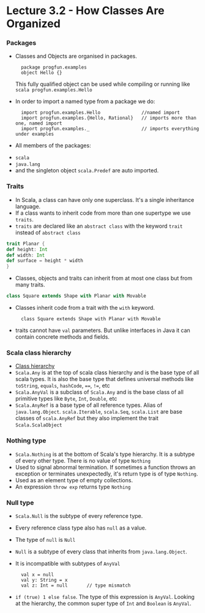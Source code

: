 # Lecture 3.2 - How Classes Are Organized

### Packages
+ Classes and Objects are organised in packages.

        package progfun.examples
        object Hello {}

    This fully qualified object can be used while compiling or running like `scala progfun.examples.Hello`

+ In order to import a named type from a package we do:

        import progfun.examples.Hello               //named import 
        import progfun.examples.{Hello, Rational}   // imports more than one, named import
        import progfun.examples._                   // imports everything under examples

+ All members of the packages:
- `scala` 
- `java.lang` 
- and the singleton object `scala.Predef` are auto imported.

### Traits
+ In Scala, a class can have only one superclass. It's a single inheritance language.
+ If a class wants to inherit code from more than one supertype we use `traits`.
+ `traits` are declared like an `abstract class` with the keyword  `trait` instead of `abstract class`
```scala
trait Planar {
def height: Int
def width: Int
def surface = height * width
}
```
+ Classes, objects and traits can inherit from at most one class but from many traits.
```scala
class Square extends Shape with Planar with Movable
```
+ Classes inherit code from a trait with the `with` keyword.

        class Square extends Shape with Planar with Movable

+ traits cannot have `val` parameters. But unlike interfaces in Java it can contain concrete methods and fields.

### Scala class hierarchy
+ [Class hierarchy](http://www.scala-lang.org/old/sites/default/files/images/classhierarchy.png)
+ `Scala.Any` is at the top of scala class hierarchy and is the base type of all scala types. It is also the base type that defines universal methods like `toString`, `equals`, `hashCode`, `==`, `!=`, etc
+ `Scala.AnyVal` is a subclass of `Scala.Any` and is the base class of all primitive types like `Byte`, `Int`, `Double`, etc
+ `Scala.AnyRef` is a base type of all reference types. Alias of `java.lang.Object`. `scala.Iterable`, `scala.Seq`, `scala.List` are base classes of `scala.AnyRef` but they also implement the trait `Scala.ScalaObject`

### Nothing type
+ `Scala.Nothing` is at the bottom of Scala's type hierarchy. It is a subtype of every other type. There is no value of type `Nothing`
+ Used to signal abnormal termination. If sometimes a function throws an exception or terminates unexpectedly, it's return type is of type `Nothing`.
+ Used as an element type of empty collections.
+ An expression `throw exp` returns type `Nothing`

### Null type
+ `Scala.Null` is the subtype of every reference type.
+ Every reference class type also has `null` as a value.
+ The type of `null` is `Null`
+ `Null` is a subtype of every class that inherits from `java.lang.Object`.
+ It is incompatible with subtypes of `AnyVal`

        val x = null
        val y: String = x
        val z: Int = null       // type mismatch

+ `if (true) 1 else false`. The type of this expression is `AnyVal`. Looking at the hierarchy, the common super type of `Int` and `Boolean` is `AnyVal`.
